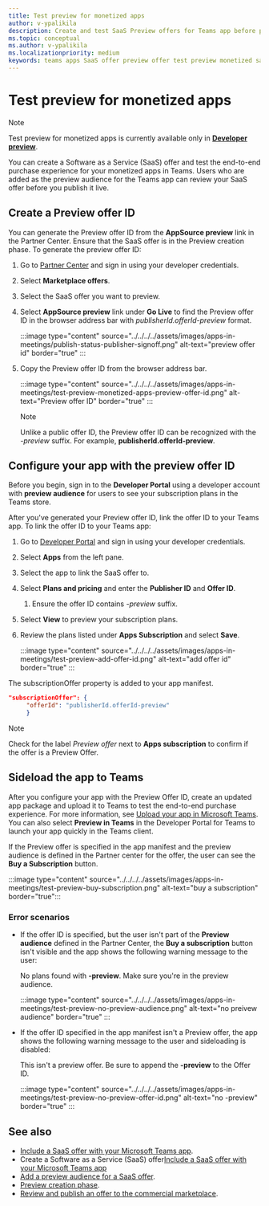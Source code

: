 ```yaml
---
title: Test preview for monetized apps 
author: v-ypalikila
description: Create and test SaaS Preview offers for Teams app before pushing the offer live.
ms.topic: conceptual
ms.author: v-ypalikila
ms.localizationpriority: medium
keywords: teams apps SaaS offer preview offer test preview monetized saas
---
```


# Test preview for monetized apps

> [!NOTE]
> Test preview for monetized apps is currently available only in [**Developer preview**](/microsoftteams/platform/resources/dev-preview/developer-preview-intro).

You can  create a Software as a Service (SaaS) offer and test the end-to-end purchase experience for your monetized apps  in Teams. Users who are added as the preview audience for the Teams app can review your SaaS offer before you publish it live.

## Create a Preview offer ID

You can generate the Preview offer ID from the **AppSource preview** link in the Partner Center. Ensure that the SaaS offer is in the Preview creation phase. To generate the preview offer ID:

1. Go to [Partner Center](https://go.microsoft.com/fwlink/?linkid=2166002) and sign in using your developer credentials.
1. Select **Marketplace offers**.
1. Select the SaaS offer you want to preview.
1. Select **AppSource preview** link under **Go Live** to find the Preview offer ID in the browser address bar with *publisherId.offerId-preview* format.

    :::image type="content" source="../../../../assets/images/apps-in-meetings/publish-status-publisher-signoff.png" alt-text="preview offer id" border="true" :::

1. Copy the Preview offer ID from the browser address bar.

      :::image type="content" source="../../../../assets/images/apps-in-meetings/test-preview-monetized-apps-preview-offer-id.png" alt-text="Preview offer ID" border="true" :::

    > [!NOTE]
    > Unlike a public offer ID, the Preview offer ID can be recognized with the *-preview* suffix. For example, **publisherId.offerId-preview**.

## Configure your app with the preview offer ID

Before you begin, sign in to the **Developer Portal** using a developer account with **preview audience** for users to see your subscription plans in the Teams store.

After you've generated your Preview offer ID, link the offer ID to your Teams app. To link the offer ID to your Teams app:

1. Go to [Developer Portal](https://dev.teams.microsoft.com/) and sign in using your developer credentials.
1. Select **Apps** from the left pane.
1. Select the app to link the SaaS offer to.
1. Select **Plans and pricing** and enter the **Publisher ID** and **Offer ID**.
    1. Ensure the offer ID contains *-preview* suffix.
1. Select **View** to preview your subscription plans.
1. Review the plans listed under **Apps Subscription** and select **Save**.

    :::image type="content" source="../../../../assets/images/apps-in-meetings/test-preview-add-offer-id.png" alt-text="add offer id" border="true" :::

The subscriptionOffer property is added to your app manifest.

```json
"subscriptionOffer": {
     "offerId": "publisherId.offerId-preview"  
     }
```

>[!NOTE]
> Check for the label *Preview offer* next to **Apps subscription** to confirm if the offer is a Preview Offer.

## Sideload the app to Teams

After you configure your app with the Preview Offer ID, create an updated app package and upload it to Teams to test the end-to-end purchase experience. For more information, see [Upload your app in Microsoft Teams](/concepts/deploy-and-publish/apps-upload). You can also select **Preview in Teams** in the Developer Portal for Teams to launch your app quickly in the Teams client.

If the Preview offer is specified in the app manifest and the preview audience is defined in the Partner center for the offer, the user can see the **Buy a Subscription** button.

:::image type="content" source="../../../../assets/images/apps-in-meetings/test-preview-buy-subscription.png" alt-text="buy a subscription" border="true":::

### Error scenarios

* If the offer ID is specified, but the user isn't part of the **Preview audience** defined in the Partner Center, the **Buy a subscription** button isn't visible and the app shows the following warning message to the user:

  No plans found with **-preview**. Make sure you're in the preview audience.

  :::image type="content" source="../../../../assets/images/apps-in-meetings/test-preview-no-preview-audience.png" alt-text="no preivew audience" border="true" :::

* If the offer ID specified in the app manifest isn't a Preview offer, the app shows the following warning message to the user and sideloading is disabled:
  
  This isn't a preview offer. Be sure to append the **-preview** to the Offer ID.

  :::image type="content" source="../../../../assets/images/apps-in-meetings/test-preview-no-preview-offer-id.png" alt-text="no -preview" border="true" :::

## See also

* [Include a SaaS offer with your Microsoft Teams app](include-saas-offer.md).
* Create a Software as a Service (SaaS) offer[Include a SaaS offer with your Microsoft Teams app](include-saas-offer.md#create-your-saas-offer)
* [Add a preview audience for a SaaS offer](/azure/marketplace/create-new-saas-offer-preview).
* [Preview creation phase](/azure/marketplace/review-publish-offer).
* [Review and publish an offer to the commercial marketplace](/azure/marketplace/review-publish-offer#validation-and-publishing-steps).
